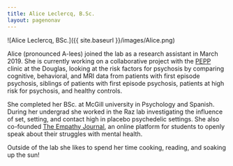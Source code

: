 ```yaml
---
title: Alice Leclercq, B.Sc.
layout: pagenonav
---
```

![Alice Leclercq, BSc.]({{ site.baseurl }}/images/Alice.png)

Alice (pronounced A-lees) joined the lab as a research assistant in March 2019. She is currently working on a collaborative project with the <a href="http://www.douglas.qc.ca/section/pepp-montreal-165?locale=en" target="_blank">PEPP </a> clinic at the Douglas, looking at the risk factors for psychosis by comparing cognitive, behavioral, and MRI data from patients with first episode psychosis, siblings of patients with first episode psychosis, patients at high risk for psychosis, and healthy controls. 

She completed her BSc. at McGill university in Psychology and Spanish. During her undergrad she worked in the Raz lab investigating the influence of set, setting, and contact high in placebo psychedelic settings. She also co-founded <a href="https://www.theempathyjournal.com/" target="_blank"> The Empathy Journal</a>, an online platform for students to openly speak about their struggles with mental health.

Outside of the lab she likes to spend her time cooking, reading, and soaking up the sun!  
